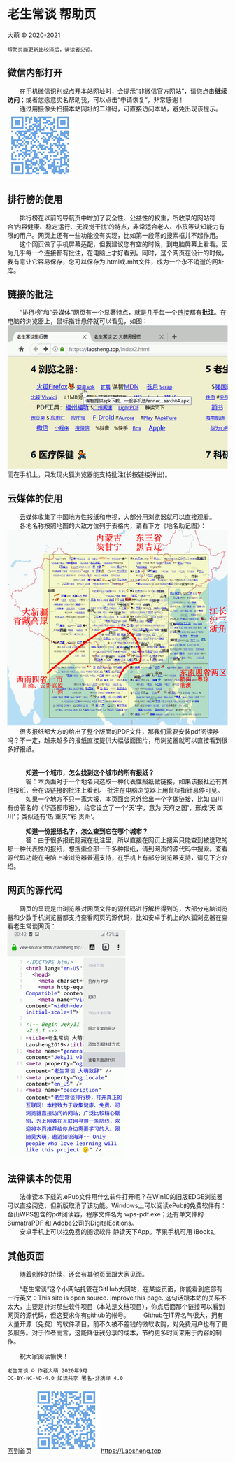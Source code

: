 老生常谈 帮助页
================
大萌 © 2020-2021

	帮助页面更新比较滞后，请读者见谅。

微信内部打开
------------

　　在手机微信识别或点开本站网址时，会提示“非微信官方网站”，请您点击**继续访问**；或者您愿意实名帮助我，可以点击“申请恢复”，非常感谢！  
　　通过用摄像头扫描本站网址的二维码，可直接访问本站，避免出现该提示。  
 ![](../indexQR-Blue.png)  


排行榜的使用
------------

　　排行榜在以前的导航页中增加了安全性、公益性的权重，所收录的网站符合‘内容健康、稳定运行、无视觉干扰’的特点，非常适合老人、小孩等认知能力有限的用户。网页上还有一些功能没有实现，比如第一段落的搜索框并不起作用。  
　　这个网页做了手机屏幕适配，但我建议您有空的时候，到电脑屏幕上看看。因为几乎每一个连接都有批注，在电脑上才好看到。同时，这个网页在设计的时候，我有意让它容易保存，您可以保存为.html或.mht文件，成为一个永不消逝的网址库。

链接的批注
------------

　　“排行榜”和“云媒体”网页有一个显著特点，就是几乎每一个[链接](./helpweb.txt "这里显示的就是批注")都有**批注**。在电脑的浏览器上，鼠标指针悬停就可以看见，如图：
 ![](Help-Mouse.png)  
而在手机上，只发现火狐浏览器能支持批注(长按链接弹出)。


云媒体的使用
------------

　　云媒体收集了中国地方性报纸和电视，大部分用浏览器就可以直接观看。  
　　各地名称按照地图的大致方位列于表格内，请看下方《地名助记图》：  
 ![](./help-fly-map.png)  
　　很多报纸都大方的给出了整个版面的PDF文件，那我们需要安装pdf阅读器吗？不一定，越来越多的报纸直接提供大幅版面图片，用浏览器就可以直接看到很多好报纸。  
　　　<p>
　　　<b>知道一个城市，怎么找到这个城市的所有报纸？</b><br>
　　　答：本页面对于一个地名只选取一种代表性报纸做链接，如果该报社还有其他报纸，会在该<a title="URL" href="">链接</a>的批注上看到。 批注在电脑浏览器上用鼠标指针悬停可见。<br>
　　　如果一个地方不只一家大报，本页面会另外给出一个字做链接，比如 四川有份著名的《华西都市报》，给它设立了一个'天'字，意为'天府之国'，形成‘天 四川’；类似还有‘热 重庆’‘彩 贵州’。</p><p>
　　　<b>知道一份报纸名字，怎么查到它在哪个城市？</b><br>
　　　答：由于很多报纸隐藏在批注里，所以直接在网页上搜索只能查到被选取的那一种代表性的报纸，想搜索全部一千多种报纸，请到网页的源代码中搜索。查看源代码功能在电脑上被浏览器普遍支持，在手机上有部分浏览器支持，请见下方介绍。</p>


网页的源代码
-------------

　　网页的呈现是由浏览器对网页文件的源代码进行解析得到的，大部分电脑浏览器和少数手机浏览器都支持查看网页的源代码，比如安卓手机上的火狐浏览器在查看老生常谈网页：  
 ![](../changtan/App-View-Page-Source.png)  


法律读本的使用
---------------

　　法律读本下载的.ePub文件用什么软件打开呢？在Win10的旧版EDGE浏览器可以直接阅览，但新版取消了该功能。Windows上可以阅读ePub的免费软件有：金山WPS包含的pdf阅读器，程序文件名为 wps-pdf.exe；还有单文件的SumatraPDF 和 Adobe公司的DigitalEditions。  
　　安卓手机上可以找免费的阅读软件 静读天下App。苹果手机可用 iBooks。


其他页面
---------

　　随着创作的持续，还会有其他页面跟大家见面。

　　“老生常谈”这个小网站托管在GitHub大网站，在某些页面，你能看到底部有一行英文：This site is open source. Improve this page. 这句话跟本站的关系不太大，主要是针对那些软件项目（本站是文档项目），你点后面那个链接可以看到网页的源代码，但这要求你有github的帐号。
　　Github在IT界名气很大，拥有大量开源（免费）的软件项目，前不久被不差钱的微软收购，对免费用户也有了更多服务。对于作者而言，这能降低我分享的成本，节约更多时间来用于内容的制作。

　　祝大家阅读愉快！

	老生常谈 © 作者大萌 2020年9月
	CC-BY-NC-ND-4.0 知识共享 署名-非演绎 4.0

回到首页
<a href=".." title="返回老生常谈首页"><img src="../indexQR-Blue.png" /></a> 
https://Laosheng.top
